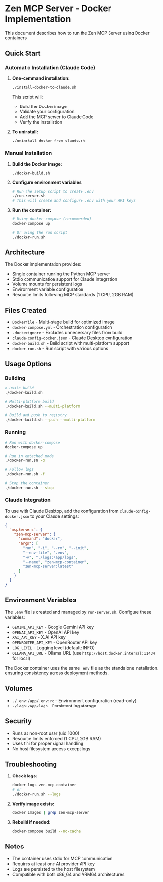 # Zen MCP Server - Docker Implementation

This document describes how to run the Zen MCP Server using Docker containers.

## Quick Start

### Automatic Installation (Claude Code)

1. **One-command installation:**
   ```bash
   ./install-docker-to-claude.sh
   ```
   This script will:
   - Build the Docker image
   - Validate your configuration
   - Add the MCP server to Claude Code
   - Verify the installation

2. **To uninstall:**
   ```bash
   ./uninstall-docker-from-claude.sh
   ```

### Manual Installation

1. **Build the Docker image:**
   ```bash
   ./docker-build.sh
   ```

2. **Configure environment variables:**
   ```bash
   # Run the setup script to create .env
   ./run-server.sh
   # This will create and configure .env with your API keys
   ```

3. **Run the container:**
   ```bash
   # Using docker-compose (recommended)
   docker-compose up

   # Or using the run script
   ./docker-run.sh
   ```

## Architecture

The Docker implementation provides:
- Single container running the Python MCP server
- Stdio communication support for Claude integration
- Volume mounts for persistent logs
- Environment variable configuration
- Resource limits following MCP standards (1 CPU, 2GB RAM)

## Files Created

- `Dockerfile` - Multi-stage build for optimized image
- `docker-compose.yml` - Orchestration configuration
- `.dockerignore` - Excludes unnecessary files from build
- `claude-config-docker.json` - Claude Desktop configuration
- `docker-build.sh` - Build script with multi-platform support
- `docker-run.sh` - Run script with various options

## Usage Options

### Building

```bash
# Basic build
./docker-build.sh

# Multi-platform build
./docker-build.sh --multi-platform

# Build and push to registry
./docker-build.sh --push --multi-platform
```

### Running

```bash
# Run with docker-compose
docker-compose up

# Run in detached mode
./docker-run.sh -d

# Follow logs
./docker-run.sh -f

# Stop the container
./docker-run.sh --stop
```

### Claude Integration

To use with Claude Desktop, add the configuration from `claude-config-docker.json` to your Claude settings:

```json
{
  "mcpServers": {
    "zen-mcp-server": {
      "command": "docker",
      "args": [
        "run", "-i", "--rm", "--init",
        "--env-file", ".env",
        "-v", "./logs:/app/logs",
        "--name", "zen-mcp-container",
        "zen-mcp-server:latest"
      ]
    }
  }
}
```

## Environment Variables

The `.env` file is created and managed by `run-server.sh`. Configure these variables:

- `GEMINI_API_KEY` - Google Gemini API key
- `OPENAI_API_KEY` - OpenAI API key
- `XAI_API_KEY` - X.AI API key
- `OPENROUTER_API_KEY` - OpenRouter API key
- `LOG_LEVEL` - Logging level (default: INFO)
- `OLLAMA_API_URL` - Ollama URL (use `http://host.docker.internal:11434` for local)

The Docker container uses the same `.env` file as the standalone installation, ensuring consistency across deployment methods.

## Volumes

- `./.env:/app/.env:ro` - Environment configuration (read-only)
- `./logs:/app/logs` - Persistent log storage

## Security

- Runs as non-root user (uid 1000)
- Resource limits enforced (1 CPU, 2GB RAM)
- Uses tini for proper signal handling
- No host filesystem access except logs

## Troubleshooting

1. **Check logs:**
   ```bash
   docker logs zen-mcp-container
   # or
   ./docker-run.sh --logs
   ```

2. **Verify image exists:**
   ```bash
   docker images | grep zen-mcp-server
   ```

3. **Rebuild if needed:**
   ```bash
   docker-compose build --no-cache
   ```

## Notes

- The container uses stdio for MCP communication
- Requires at least one AI provider API key
- Logs are persisted to the host filesystem
- Compatible with both x86_64 and ARM64 architectures